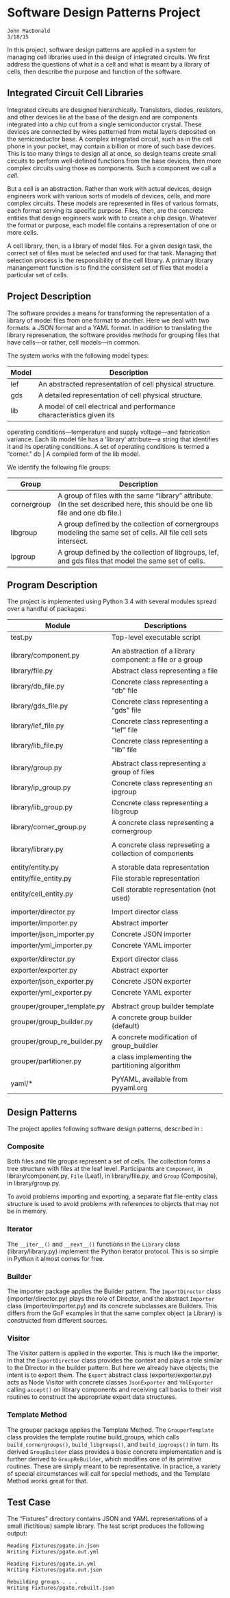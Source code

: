 ﻿
# Software Design Patterns Project

```
John MacDonald
3/18/15
```

In this project, software design patterns are applied in a system for managing
cell libraries used in the design of integrated circuits. We first address the
questions of what is a cell and what is meant by a library of cells, then
describe the purpose and function of the software.

## Integrated Circuit Cell Libraries

Integrated circuits are designed hierarchically. Transistors, diodes, resistors,
and other devices lie at the base of the design and are components integrated
into a chip cut from a single semiconductor crystal. These devices are connected
by wires patterned from metal layers deposited on the semiconductor base. A
complex integrated circuit, such as in the cell phone in your pocket, may
contain a billion or more of such base devices. This is too many things to
design all at once, so design teams create small circuits to perform
well-defined functions from the base devices, then more complex circuits using
those as components. Such a component we call a _cell_. 

But a cell is an abstraction. Rather than work with actual devices, design
engineers work with various sorts of models of devices, cells, and more complex
circuits. These models are represented in files of various formats, each format
serving its specific purpose.  Files, then, are the concrete entities that
design engineers work with to create a chip design. Whatever the format or
purpose, each model file contains a representation of one or more cells.

A cell library, then, is a library of model files. For a given design task, the
correct set of files must be selected and used for that task. Managing that
selection process is the responsibility of the cell library. A primary library
manangement function is to find the consistent set of files that model a
particular set of cells.

## Project Description

The software provides a means for transforming the representation of a library
of model files from one format to another. Here we deal with two formats: a JSON
format and a YAML format. In addition to translating the library represenation,
the software provides methods for grouping files that have cells—or rather, cell
models—in common.

The system works with the following model types:

Model           | Description
-----------     | --------------------------------------------------
lef             | An abstracted representation of cell physical structure.
gds             | A detailed representation of cell physical structure.
lib             | A model of cell electrical and performance characteristics given its 
operating conditions—temperature and supply voltage—and fabrication 
variance. Each lib model file has a ‘library’ attribute—a string that 
identifies it and its operating conditions. A set of operating conditions is 
termed a “corner.”
db              | A compiled form of the lib model.


We identify the following file groups:

Group           | Description
--------------  | --------------------------------------------------
cornergroup     | A group of files with the same “library” attribute. (In the set described here, this should be one lib file and one db file.)
libgroup        | A group defined by the collection of cornergroups modeling the same set of cells. All file cell sets intersect.
ipgroup         | A group defined by the collection of libgroups, lef, and gds files that model the same set of cells.


## Program Description
The project is implemented using Python 3.4 with several modules spread over a 
handful of packages:

Module                              | Descriptions
--------------                      | --------------------------------------------------
test.py                             | Top-level executable script 
                                    | 
library/component.py                | An abstraction of a library component: a file or a group
library/file.py                     | Abstract class representing a file
library/db_file.py                  | Concrete class representing a “db” file
library/gds_file.py                 | Concrete class representing a “gds” file
library/lef_file.py                 | Concrete class representing a “lef” file
library/lib_file.py                 | Concrete class representing a “lib” file
                                    | 
library/group.py                    | Abstract class representing a group of files
library/ip_group.py                 | Concrete class representing an ipgroup
library/lib_group.py                | Concrete class representing a libgroup
library/corner_group.py             | A concrete class representing a cornergroup
                                    | 
library/library.py                  | A concrete class represeting a collection of components
                                    |
entity/entity.py                    | A storable data representation
entity/file_entity.py               | File storable representation
entity/cell_entity.py               | Cell storable representation (not used)
                                    | 
importer/director.py                | Import director class
importer/importer.py                | Abstract importer
importer/json_importer.py           | Concrete JSON importer
importer/yml_importer.py            | Concrete YAML importer
                                    | 
exporter/director.py                | Export director class
exporter/exporter.py                | Abstract exporter
exporter/json_exporter.py           | Concrete JSON exporter
exporter/yml_exporter.py            | Concrete YAML exporter
                                    | 
grouper/grouper_template.py         | Abstract group builder template
grouper/group_builder.py            | A concrete group builder (default)
grouper/group_re_builder.py         | A concrete modification of group_buildler
grouper/partitioner.py              | a class implementing the partitioning algorithm
                                    | 
yaml/*                              | PyYAML, available from pyyaml.org 


## Design Patterns

The project applies following software design patterns, described in :

### Composite
Both files and file groups represent a set of cells. The collection forms a tree structure 
with files at the leaf level. Participants are `Component`, in library/component.py, `File` 
(Leaf), in library/file.py, and `Group` (Composite), in library/group.py. 

To avoid problems importing and exporting, a separate flat file-entity class structure is 
used to avoid problems with references to objects that may not be in memory.

### Iterator
The `__iter__()` and `__next__()` functions in the `Library` class (library/library.py) implement the Python iterator protocol. This is so simple in Python it almost comes for free.

### Builder
The importer package applies the Builder pattern. The `ImportDirector` class
(importer/director.py) plays the role of Director, and the abstract `Importer` class 
(importer/importer.py) and its concrete subclasses are Builders. This differs from the 
GoF examples in that the same complex object (a Library) is constructed from different 
sources.

### Visitor
The Visitor pattern is applied in the exporter.  This is much like the importer, in that the `ExportDirector` class provides the context and plays a role similar to the Director in the builder pattern. But here we already have objects; the intent is to export them. The `Export` abstract class (exporter/exporter.py) acts as Node Visitor with concrete classes 
`JsonExporter` and `YmlExporter` calling `accept()` on library components and receiving call 
backs to their visit routines to construct the appropriate export data structures.

### Template Method
The grouper package applies the Template Method. The `GrouperTemplate` class 
provides the template routine build_groups, which calls `build_cornergroups()`, 
`build_libgroups()`, and `build_ipgroups()` in turn. Its derived `GroupBuilder` class provides a 
basic concrete implementation and is further derived to `GroupReBuilder`, which modifies 
one of its primitive routines. These are simply meant to be representative. In practice, a 
variety of special circumstances will call for special methods, and the Template Method 
works great for that.

## Test Case
The “Fixtures” directory contains JSON and YAML representations of a small (fictitious) 
sample library. The test script produces the following output:

```
Reading Fixtures/pgate.in.json
Writing Fixtures/pgate.out.yml

Reading Fixtures/pgate.in.yml
Writing Fixtures/pgate.out.json

Rebuilding groups . . . 
Writing Fixtures/pgate.rebuilt.json
```

